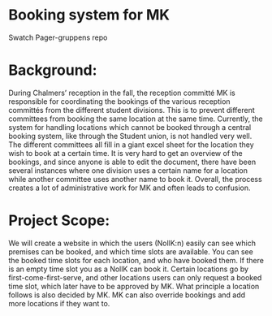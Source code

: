 # Booking system for MK
Swatch Pager-gruppens repo

# Background:
During Chalmers’ reception in the fall, the reception committé MK is responsible for coordinating the bookings of the various reception committés from the different student divisions. This is to prevent different committees from booking the same location at the same time. Currently, the system for handling locations which cannot be booked through a central booking system, like through the Student union, is not handled very well. The different committees all fill in a giant excel sheet for the location they wish to book at a certain time. It is very hard to get an overview of the bookings, and since anyone is able to edit the document, there have been several instances where one division uses a certain name for a location while another committee uses another name to book it. Overall, the process creates a lot of administrative work for MK and often leads to confusion.

# Project Scope:
We will create a website in which the users (NollK:n) easily can see which premises can be booked, and which time slots are available. You can see the booked time slots for each location, and who have booked them. If there is an empty time slot you as a NollK can book it. Certain locations go by first-come-first-serve, and other locations users can only request a booked time slot, which later have to be approved by MK. What principle a location follows is also decided by MK. MK can also override bookings and add more locations if they want to.
